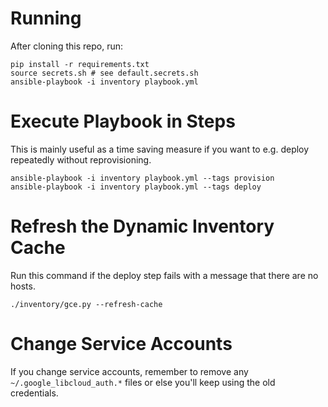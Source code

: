 # Running

After cloning this repo, run:

```
pip install -r requirements.txt
source secrets.sh # see default.secrets.sh
ansible-playbook -i inventory playbook.yml
```

# Execute Playbook in Steps

This is mainly useful as a time saving measure if you want to
e.g. deploy repeatedly without reprovisioning.

```
ansible-playbook -i inventory playbook.yml --tags provision
ansible-playbook -i inventory playbook.yml --tags deploy
```

# Refresh the Dynamic Inventory Cache

Run this command if the deploy step fails with a message that there
are no hosts.

```
./inventory/gce.py --refresh-cache
```

# Change Service Accounts

If you change service accounts, remember to remove any
`~/.google_libcloud_auth.*` files or else you'll keep using the old
credentials.
